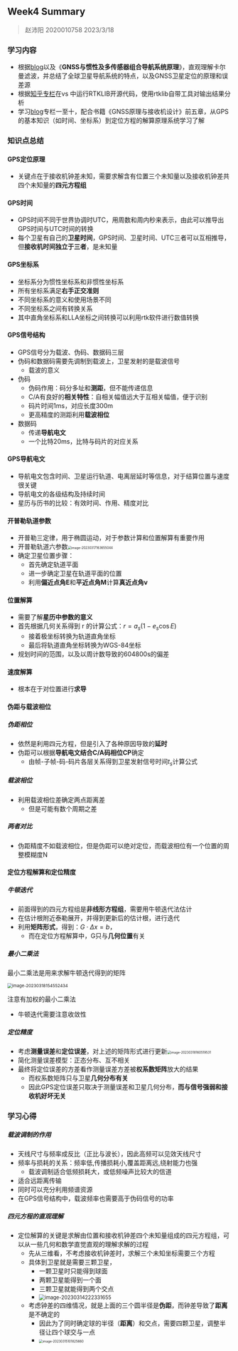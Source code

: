 ## Week4 Summary

> 赵沛阳 2020010758 2023/3/18

### 学习内容

- 根据[blog](https://blog.csdn.net/scott198510/category_11804215.html)以及《**GNSS与惯性及多传感器组合导航系统原理**》，直观理解卡尔曼滤波，并总结了全球卫星导航系统的特点，以及GNSS卫星定位的原理和误差源
- 根据[知乎专栏](https://zhuanlan.zhihu.com/p/531982841)在vs 中运行RTKLIB开源代码，使用rtklib自带工具对输出结果分析
- 学习[blog](https://blog.csdn.net/tyst08/category_9322275.html)专栏一至十，配合书籍《GNSS原理与接收机设计》前五章，从GPS的基本知识（如时间、坐标系）到定位方程的解算原理系统学习了解

### 知识点总结

#### GPS定位原理

- 关键点在于接收机钟差未知，需要求解含有位置三个未知量以及接收机钟差共四个未知量的**四元方程组**

#### GPS时间

- GPS时间不同于世界协调时UTC，用周数和周内秒来表示，由此可以推导出GPS时间与UTC时间的转换
- 每个卫星有自己的**卫星时间**，GPS时间、卫星时间、UTC三者可以互相推导，但**接收机时间独立于三者**，是未知量

#### GPS坐标系

- 坐标系分为惯性坐标系和非惯性坐标系
- 所有坐标系满足**右手正交准则**
- 不同坐标系的意义和使用场景不同
- 不同坐标系之间有转换关系
- 其中直角坐标系和LLA坐标之间转换可以利用rtk软件进行数值转换

#### GPS信号结构

- GPS信号分为载波、伪码、数据码三层
- 伪码和数据码需要先调制到载波上，卫星发射的是载波信号
  - 载波的意义
- 伪码
  - 伪码作用：码分多址和**测距**，但不能传递信息
  - C/A有良好的**相关特性**：自相关幅值远大于互相关幅值，便于识别
  - 码片时间1ms，对应长度300m
  - 更高精度的测距利用**载波相位**
- 数据码
  - 传递**导航电文**
  - 一个比特20ms，比特与码片的对应关系

#### GPS导航电文

- 导航电文包含时间、卫星运行轨道、电离层延时等信息，对于结算位置与速度很关键
- 导航电文的各级结构及持续时间
- 星历与历书的比较：有效时间、作用、精度对比

#### 开普勒轨道参数

- 开普勒三定律，用于椭圆运动，对于参数计算和位置解算有重要作用
- 开普勒轨道六参数<img src="https://raw.githubusercontent.com/zhaopy20/pictures/main/img/202303182050399.png" alt="image-20230317163655044" style="zoom: 50%;" />
- 确定卫星位置步骤：
  - 首先确定轨道平面
  - 进一步确定卫星在轨道平面的位置
  - 利用**偏近点角E**和**平近点角M**计算**真近点角v**

#### 位置解算

- 需要了解**星历中参数的意义**
- 首先根据几何关系得到 r 的计算公式：$r=a_s(1-e_s\cos E)$
  - 接着极坐标转换为轨道直角坐标
  - 最后将轨道直角坐标转换为WGS-84坐标
- 规划时间的范围，以及以周计数导致的604800s的偏差

#### 速度解算

- 根本在于对位置进行**求导**

#### 伪距与载波相位

##### 伪距相位

- 依然是利用四元方程，但是引入了各种原因导致的**延时**
- 伪距可以根据**导航电文结合C/A码相位CP**确定
  - 由帧-子帧-码-码片各层关系得到卫星发射信号时间$t_s$计算公式

##### 载波相位

- 利用载波相位差确定两点距离差
  - 但是可能有数个周期之差

##### 两者对比

- 伪距精度不如载波相位，但是伪距可以绝对定位，而载波相位有一个位置的周整模糊度N

#### 定位方程解算和定位精度

##### 牛顿迭代

- 前面得到的四元方程组是**非线形方程组**，需要用牛顿迭代法估计
- 在估计根附近泰勒展开，并得到更新后的估计根，进行迭代
- 利用**矩阵形式**，得到：$G\cdot \Delta x=b$，
  - 而在定位方程解算中，G只与**几何位置**有关

##### 最小二乘法

最小二乘法是用来求解牛顿迭代得到的矩阵

<img src="https://raw.githubusercontent.com/zhaopy20/pictures/main/img/202303181545475.png" alt="image-20230318154552434" style="zoom:67%;" />

注意有加权的最小二乘法

- 牛顿迭代需要注意收敛性

##### 定位精度

- 考虑**测量误差**和**定位误差**，对上述的矩阵形式进行更新<img src="https://raw.githubusercontent.com/zhaopy20/pictures/main/img/202303182106569.png" alt="image-20230318160519531" style="zoom:50%;" />
- 简化测量误差模型：正态分布、互不相关
- 最终将定位误差的方差看作测量误差方差被**权系数矩阵**放大的结果
  - 而权系数矩阵只与卫星**几何分布有关**
  - 因此GPS定位误差只取决于测量误差和卫星几何分布，**而与信号强弱和接收机好坏无关**

### 学习心得

##### 载波调制的作用

- 天线尺寸与频率成反比（正比与波长），因此高频可以见效天线尺寸
- 频率与损耗的关系：频率低,传播损耗小,覆盖距离远,绕射能力也强
  - 载波调制适合低频损耗大，或低频噪声比较大的信道
- 适合远距离传输
- 同时可以充分利用频谱资源
- 在GPS信号结构中，载波频率也需要高于伪码信号的功率

##### 四元方程的直观理解

- 定位解算的关键是求解由位置和接收机钟差四个未知量组成的四元方程组，可以从一些几何和数学直觉直观的理解求解的过程
  - 先从三维看，不考虑接收机钟差时，求解三个未知坐标需要三个方程
  - 具体到卫星就是需要三颗卫星，
    - 一颗卫星时只能得到球面
    - 两颗卫星能得到一个面
    - 三颗卫星就能得到两个交点
    - <img src="https://raw.githubusercontent.com/zhaopy20/pictures/main/img/202303142223730.png" alt="image-20230314222331655" style="zoom:80%;" />
  - 考虑钟差的四维情况，就是上面的三个圆半径是**伪距**，而钟差导致了**距离**是不确定的
    - 因此为了同时确定球的半径（**距离**）和交点，需要四颗卫星，调整半径让四个球交与一点
    - <img src="https://raw.githubusercontent.com/zhaopy20/pictures/main/img/202303151018742.png" alt="image-20230315101825660" style="zoom:50%;" />


